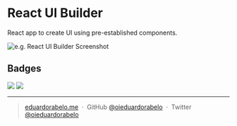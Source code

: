 # React UI Builder

React app to create UI using pre-established components.

![e.g. React UI Builder Screenshot](https://dl.dropboxusercontent.com/s/4gghuv1dct0cfp2/Screen%20Shot%202016-09-01%20at%2010.39.12%20PM.png)

## Badges

![](https://img.shields.io/badge/license-MIT-blue.svg)
![](https://img.shields.io/badge/status-stable-green.svg)

---

> [eduardorabelo.me](http://eduardorabelo.me) &nbsp;&middot;&nbsp;
> GitHub [@oieduardorabelo](https://github.com/oieduardorabelo) &nbsp;&middot;&nbsp;
> Twitter [@oieduardorabelo](https://twitter.com/oieduardorabelo)
